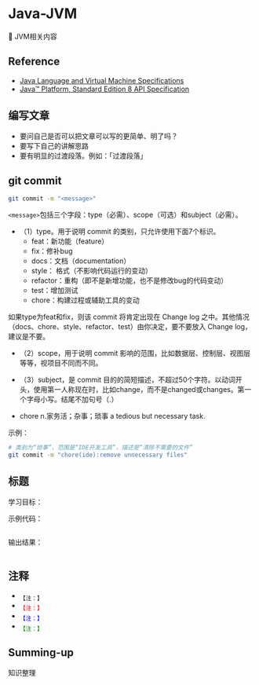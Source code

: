 # Java-JVM

:pig: JVM相关内容

## Reference

- [Java Language and Virtual Machine Specifications](https://docs.oracle.com/javase/specs/)
- [Java™ Platform, Standard Edition 8 API Specification](https://docs.oracle.com/javase/8/docs/api/)

## 编写文章

- 要问自己是否可以把文章可以写的更简单、明了吗？
- 要写下自己的讲解思路
- 要有明显的过渡段落。例如：「过渡段落」

## git commit

```bash
git commit -m "<message>"
```

`<message>`包括三个字段：type（必需）、scope（可选）和subject（必需）。

- （1）type。用于说明 commit 的类别，只允许使用下面7个标识。
  - feat：新功能（feature）
  - fix：修补bug
  - docs：文档（documentation）
  - style： 格式（不影响代码运行的变动）
  - refactor：重构（即不是新增功能，也不是修改bug的代码变动）
  - test：增加测试
  - chore：构建过程或辅助工具的变动

如果type为feat和fix，则该 commit 将肯定出现在 Change log 之中。其他情况（docs、chore、style、refactor、test）由你决定，要不要放入 Change log，建议是不要。

- （2）scope，用于说明 commit 影响的范围，比如数据层、控制层、视图层等等，视项目不同而不同。
- （3）subject，是 commit 目的的简短描述，不超过50个字符。以动词开头，使用第一人称现在时，比如change，而不是changed或changes。第一个字母小写。结尾不加句号（.）

- chore n.家务活；杂事；琐事 a tedious but necessary task.

示例：

```bash
# 类别为“琐事”，范围是“IDE开发工具”，描述是“清除不需要的文件”
git commit -m "chore(ide):remove unnecessary files"
```

## 标题

学习目标：

示例代码：

```java

```

输出结果：

```txt

```

## 注释

- <sub>【注：】</sub>
- <sub><font color="red">【注：】</font></sub>
- <sub><font color="blue">【注：】</font></sub>
- <sub><font color="green">【注：】</font></sub>

## Summing-up

知识整理


